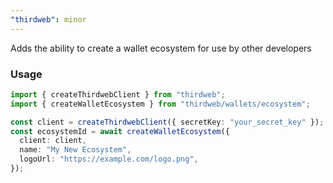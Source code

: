 ```yaml
---
"thirdweb": minor
---
```


Adds the ability to create a wallet ecosystem for use by other developers

### Usage

```ts
import { createThirdwebClient } from "thirdweb";
import { createWalletEcosystem } from "thirdweb/wallets/ecosystem";

const client = createThirdwebClient({ secretKey: "your_secret_key" });
const ecosystemId = await createWalletEcosystem({
  client: client,
  name: "My New Ecosystem",
  logoUrl: "https://example.com/logo.png",
});
```

